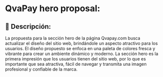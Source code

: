 # QvaPay hero proposal:

## 📖 Descripción:
La propuesta para la sección hero de la página Qvapay.com busca actualizar el diseño del sitio web, brindándole un aspecto atractivo para los usuarios. El diseño propuesto se enfoca en una paleta de colores fresca y vibrante para crear un ambiente dinámico y moderno. La sección hero es la primera impresión que los usuarios tienen del sitio web, por lo que es importante que sea atractiva, fácil de navegar y transmita una imagen profesional y confiable de la marca.